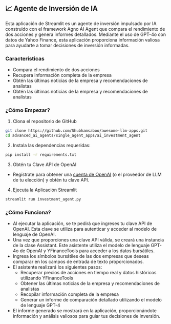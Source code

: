 ## 📈 Agente de Inversión de IA
Esta aplicación de Streamlit es un agente de inversión impulsado por IA construido con el framework Agno AI Agent que compara el rendimiento de dos acciones y genera informes detallados. Mediante el uso de GPT-4o con datos de Yahoo Finance, esta aplicación proporciona información valiosa para ayudarte a tomar decisiones de inversión informadas.

### Características
- Compara el rendimiento de dos acciones
- Recupera información completa de la empresa
- Obtén las últimas noticias de la empresa y recomendaciones de analistas
- Obtén las últimas noticias de la empresa y recomendaciones de analistas

### ¿Cómo Empezar?

1. Clona el repositorio de GitHub

```bash
git clone https://github.com/Shubhamsaboo/awesome-llm-apps.git
cd advanced_ai_agents/single_agent_apps/ai_investment_agent
```
2. Instala las dependencias requeridas:

```bash
pip install -r requirements.txt
```
3. Obtén tu Clave API de OpenAI

- Regístrate para obtener una [cuenta de OpenAI](https://platform.openai.com/) (o el proveedor de LLM de tu elección) y obtén tu clave API.

4. Ejecuta la Aplicación Streamlit
```bash
streamlit run investment_agent.py
```

### ¿Cómo Funciona?

- Al ejecutar la aplicación, se te pedirá que ingreses tu clave API de OpenAI. Esta clave se utiliza para autenticar y acceder al modelo de lenguaje de OpenAI.
- Una vez que proporciones una clave API válida, se creará una instancia de la clase Assistant. Este asistente utiliza el modelo de lenguaje GPT-4o de OpenAI y YFinanceTools para acceder a los datos bursátiles.
- Ingresa los símbolos bursátiles de las dos empresas que deseas comparar en los campos de entrada de texto proporcionados.
- El asistente realizará los siguientes pasos:
    - Recuperar precios de acciones en tiempo real y datos históricos utilizando YFinanceTools
    - Obtener las últimas noticias de la empresa y recomendaciones de analistas
    - Recopilar información completa de la empresa
    - Generar un informe de comparación detallado utilizando el modelo de lenguaje GPT-4
- El informe generado se mostrará en la aplicación, proporcionándote información y análisis valiosos para guiar tus decisiones de inversión.